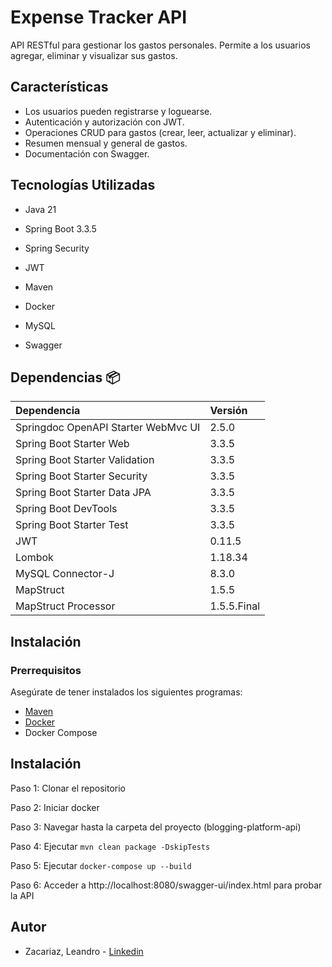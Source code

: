 
# Expense Tracker API

API RESTful para gestionar los gastos personales. Permite a los usuarios agregar, eliminar y visualizar sus gastos.

## Características

- Los usuarios pueden registrarse y loguearse.
- Autenticación y autorización con JWT.
- Operaciones CRUD para gastos (crear, leer, actualizar y eliminar).
- Resumen mensual y general de gastos.
- Documentación con Swagger.

## Tecnologías Utilizadas

- Java 21

- Spring Boot 3.3.5

- Spring Security

- JWT

- Maven

- Docker

- MySQL

- Swagger


## Dependencias 📦

| Dependencia | Versión     |
| :--------   | :-------    |
| Springdoc OpenAPI Starter WebMvc UI  | 2.5.0    | 
| Spring Boot Starter Web   | 3.3.5    |
| Spring Boot Starter Validation  | 3.3.5    |
| Spring Boot Starter Security| 3.3.5 |
| Spring Boot Starter Data JPA   | 3.3.5   |
| Spring Boot DevTools   | 3.3.5    |
| Spring Boot Starter Test | 3.3.5 |
| JWT | 0.11.5 |
| Lombok   | 1.18.34    |
| MySQL Connector-J   | 8.3.0    |
| MapStruct  | 1.5.5   |
| MapStruct Processor    | 1.5.5.Final    |



## Instalación

### Prerrequisitos

Asegúrate de tener instalados los siguientes programas:

- [Maven](https://maven.apache.org/install.html)
- [Docker](https://www.docker.com/get-started/)
- Docker Compose 



## Instalación
Paso 1: Clonar el repositorio

Paso 2: Iniciar docker

Paso 3: Navegar hasta la carpeta del proyecto (blogging-platform-api)

Paso 4: Ejecutar ```mvn clean package -DskipTests```

Paso 5: Ejecutar ```docker-compose up --build```

Paso 6: Acceder a http://localhost:8080/swagger-ui/index.html para probar la API





## Autor

- Zacariaz, Leandro - [Linkedin](https://www.linkedin.com/in/leandro-zacariaz-39b47a323/)

